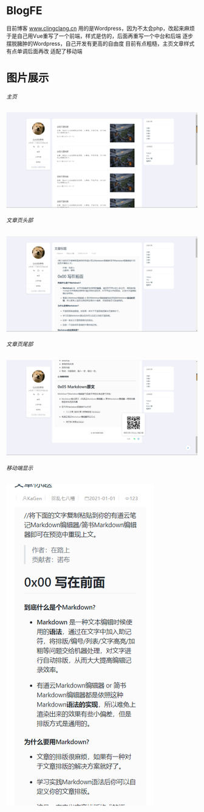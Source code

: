 # BlogFE
目前博客 www.clingclang.cn 用的是Wordpress，因为不太会php，改起来麻烦
于是自己用Vue重写了一个前端，样式是仿的，后面再重写一个中台和后端
逐步摆脱臃肿的Wordpress，自己开发有更高的自由度
目前有点粗糙，主页文章样式有点单调后面再改
适配了移动端

# 图片展示
###### 主页
![主页](./show/1.png)

###### 文章页头部
![文章页1](./show/2.png)

###### 文章页尾部
![文章页2](./show/3.png)

###### 移动端显示
![移动端](./show/4.png)
